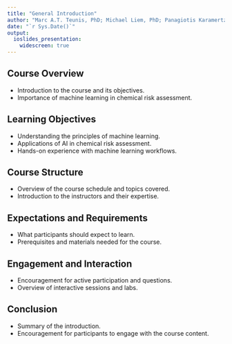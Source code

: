 ```yaml
---
title: "General Introduction"
author: "Marc A.T. Teunis, PhD; Michael Liem, PhD; Panagiotis Karamertzanis, PhD"
date: "`r Sys.Date()`"
output:
  ioslides_presentation:
    widescreen: true
---
```


## Course Overview

- Introduction to the course and its objectives.
- Importance of machine learning in chemical risk assessment.

## Learning Objectives

- Understanding the principles of machine learning.
- Applications of AI in chemical risk assessment.
- Hands-on experience with machine learning workflows.

## Course Structure

- Overview of the course schedule and topics covered.
- Introduction to the instructors and their expertise.

## Expectations and Requirements

- What participants should expect to learn.
- Prerequisites and materials needed for the course.

## Engagement and Interaction

- Encouragement for active participation and questions.
- Overview of interactive sessions and labs.

## Conclusion

- Summary of the introduction.
- Encouragement for participants to engage with the course content.

